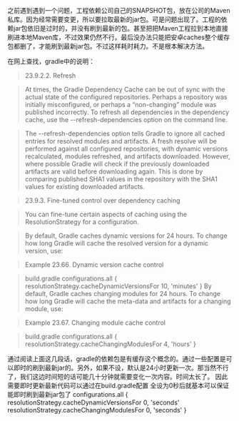 之前遇到遇到一个问题，工程依赖公司自己的SNAPSHOT包，放在公司的Maven私库。因为经常需要变更，所以要拉取最新的jar包。可是问题出现了。工程的依赖jar包依旧是过时的，并没有刷到最新的包。甚至把把Maven工程拉到本地直接刷进本地Maven库，不过效果仍然不行。最后没办法只能把安卓caches整个缓存包都删了，才能刷到最新jar包。不过这样耗时耗力。不是根本解决方法。

在网上查找，gradle中的说明：

> 23.9.2.2. Refresh

> At times, the Gradle Dependency Cache can be out of sync with the actual state of the configured repositories. Perhaps a repository was initially misconfigured, or perhaps a “non-changing” module was published incorrectly. To refresh all dependencies in the dependency cache, use the --refresh-dependencies option on the command line.

> The --refresh-dependencies option tells Gradle to ignore all cached entries for resolved modules and artifacts. A fresh resolve will be performed against all configured repositories, with dynamic versions recalculated, modules refreshed, and artifacts downloaded. However, where possible Gradle will check if the previously downloaded artifacts are valid before downloading again. This is done by comparing published SHA1 values in the repository with the SHA1 values for existing downloaded artifacts.

> 23.9.3. Fine-tuned control over dependency caching

> You can fine-tune certain aspects of caching using the ResolutionStrategy for a configuration.

> By default, Gradle caches dynamic versions for 24 hours. To change how long Gradle will cache the resolved version for a dynamic version, use:

> Example 23.66. Dynamic version cache control

> build.gradle
configurations.all {
    resolutionStrategy.cacheDynamicVersionsFor 10, 'minutes'
}
By default, Gradle caches changing modules for 24 hours. To change how long Gradle will cache the meta-data and artifacts for a changing module, use:

> Example 23.67. Changing module cache control

> build.gradle
configurations.all {
    resolutionStrategy.cacheChangingModulesFor 4, 'hours'
}



通过阅读上面这几段话，gradle的依赖包是有缓存这个概念的。通过一些配置是可以即时的刷到最新jar的。另外，如果不设，默认是24小时更新一次。那当然不行了，我们这边时间短的话可能几十分钟就需要变化一次内容。时间太长了。
因此需要即时更新最新代码可以通过在build.gradle配置
全设为0秒后就基本可以保证能即时刷到最新jar包了
configurations.all {
    resolutionStrategy.cacheDynamicVersionsFor 0, 'seconds'
    resolutionStrategy.cacheChangingModulesFor 0, 'seconds'
}
